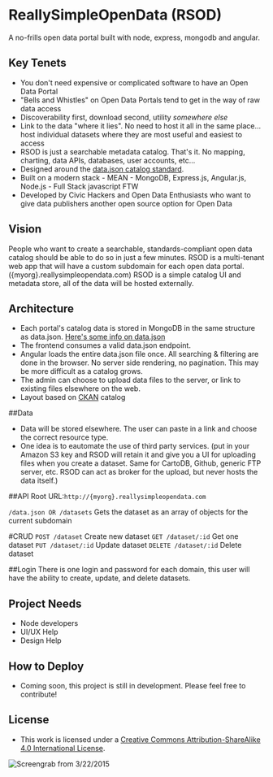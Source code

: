 # ReallySimpleOpenData (RSOD)
A no-frills open data portal built with node, express, mongodb and angular.  

## Key Tenets
- You don't need expensive or complicated software to have an Open Data Portal
- "Bells and Whistles" on Open Data Portals tend to get in the way of raw data access
- Discoverability first, download second, utility *somewhere else*
- Link to the data "where it lies".  No need to host it all in the same place... host individual datasets where they are most useful and easiest to access
- RSOD is just a searchable metadata catalog.  That's it.  No mapping, charting, data APIs, databases, user accounts, etc... 
- Designed around the [data.json catalog standard](https://project-open-data.cio.gov/catalog/#machine-readable-format).  
- Built on a modern stack - MEAN - MongoDB, Express.js, Angular.js, Node.js - Full Stack javascript FTW
- Developed by Civic Hackers and Open Data Enthusiasts who want to give data publishers another open source option for Open Data

## Vision
People who want to create a searchable, standards-compliant open data catalog should be able to do so in just a few minutes.  RSOD is a multi-tenant web app that will have a custom subdomain for each open data portal. ({myorg}.reallysimpleopendata.com)
RSOD is a simple catalog UI and metadata store, all of the data will be hosted externally.


## Architecture
- Each portal's catalog data is stored in MongoDB in the same structure as data.json. [Here's some info on data.json ](https://project-open-data.cio.gov/v1.1/api/)  
- The frontend consumes a valid data.json endpoint.
- Angular loads the entire data.json file once.  All searching & filtering are done in the browser. No server side rendering, no pagination.  This may be more difficult as a catalog grows.
- The admin can choose to upload data files to the server, or link to existing files elsewhere on the web.
- Layout based on [CKAN](http://ckan.org/) catalog

##Data
- Data will be stored elsewhere.  The user can paste in a link and choose the correct resource type.
- One idea is to eautomate the use of third party services.  (put in your Amazon S3 key and RSOD will retain it and give you a UI for uploading files when you create a dataset.  Same for CartoDB, Github, generic FTP server, etc.  RSOD can act as broker for the upload, but never hosts the data itself.)

##API
Root URL:`http://{myorg}.reallysimpleopendata.com`

`/data.json OR /datasets`
Gets the dataset as an array of objects for the current subdomain

#CRUD 
 `POST /dataset` Create new dataset 
 `GET /dataset/:id` Get one dataset
 `PUT /dataset/:id` Update dataset
 `DELETE /dataset/:id` Delete dataset

##Login
There is one login and password for each domain, this user will have the ability to create, update, and delete datasets.

## Project Needs
- Node developers
- UI/UX Help
- Design Help

## How to Deploy
- Coming soon, this project is still in development.  Please feel free to contribute!

## License 
- This work is licensed under a [Creative Commons Attribution-ShareAlike 4.0 International License](http://creativecommons.org/licenses/by-sa/4.0/).

![Screengrab from 3/22/2015](https://www.evernote.com/shard/s288/sh/20e054d9-7be1-45d4-ba91-1f4ef8ff9c99/0e7c0b2642bb84c54120d71d6bd03abf/res/361e3f67-8776-4af1-beac-323fad687799/skitch.png?resizeSmall&width=832)

